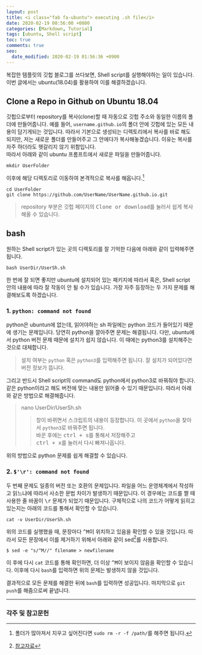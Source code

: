 ```yaml
---
layout: post
title: <i class="fab fa-ubuntu"> executing .sh file</i>
date: 2020-02-19 00:56:00 +0800
categories: [Markdown, Tutorial]
tags: [ubuntu, Shell script]
toc: true
comments: true
seo:
  date_modified: 2020-02-19 01:56:36 +0900
---
```


복잡한 템플릿의 깃헙 블로그를 쓰다보면, Shell script를 실행해야하는 일이 있습니다.  
이번 글에서는 ubuntu(18.04)를 활용하여 이를 해결하겠습니다.

## Clone a Repo in Github on Ubuntu 18.04
깃헙으로부터 repository를 복사(clone)할 때 자동으로 깃헙 주소와 동일한 이름의 폴더에 만들어줍니다. 예를 들어, `username.github.io`의 폴더 안에 깃헙에 있는 모든 내용이 담기게되는 것입니다.
따라서 기본으로 생성되는 디렉토리에서 복사를 바로 해도 되지만, 저는 새로운 폴더를 만들어주고 그 안에다가 복사해놓겠습니다. 이유는 복사를 자주 하더라도 헷갈리지 않기 위함입니다.  
따라서 아래와 같이 ubuntu 프롬프트에서 새로운 파일을 만들어줍니다.  
```
mkdir UserFolder
```
이후에 해당 디렉토리로 이동하여 본격적으로 복사를 해옵니다.[^지울때]  
  
[^지울때]: 폴더가 많아져서 지우고 싶어진다면 `sudo rm -r -f /path/`를 해주면 됩니다.  
  

```
cd UserFolder  
git clone https://github.com/UserName/UserName.github.io.git
```
> repository 부분은 깃헙 페이지의 <kbd>Clone or download</kbd>를 눌러서 쉽게 복사해올 수 있습니다.  

## bash  
원하는 Shell script가 있는 곳의 디렉토리를 잘 기억한 다음에 아래와 같이 입력해주면 됩니다.
```
bash UserDir/UserSh.sh
```

한 번에 잘 되면 좋지만 ubuntu에 설치되어 있는 패키지에 따라서 혹은, Shell script 안의 내용에 따라 잘 작동이 안 될 수가 있습니다.
가장 자주 등장하는 두 가지 문제를 해결해보도록 하겠습니다.  


### 1. `python: command not found`

python은 ubuntun에 없는데, 읽어야하는 sh 파일에는 python 코드가 들어있기 때문에 생기는 문제입니다. 당연히 python을 깔아주면 문제는 해결됩니다. 다만, ubuntu에서 python 버전 문제 때문에 설치가 쉽지 않습니다. 이 때에는 python3를 설치해주는 것으로 대체합니다.  
> 설치 여부는 `python` 혹은 `python3`를 입력해주면 됩니다. 잘 설치가 되어있다면 버전 정보가 뜹니다.  

그리고 반드시 Shell script의 command도 python에서 python3로 바꿔줘야 합니다. 같은 python이라고 해도 버전에 맞는 내용만 읽어줄 수 있기 때문입니다. 따라서 아래와 같은 방법으로 해결해줍니다.  
> nano UserDir/UserSh.sh
>> 창이 바뀌면서 스크립트의 내용이 등장합니다. 이 곳에서 `python`을 찾아서 `python3`로 바꿔주면 됩니다.  
>> 바꾼 후에는 <kbd>ctrl + s</kbd>를 통해서 저장해주고  
>> <kbd>ctrl + x</kbd>를 눌러서 다시 빠져나옵니다.  

위의 방법으로 python 문제를 쉽게 해결할 수 있습니다.  

### 2. `$'\r': command not found`

두 번째 문제도 일종의 버전 또는 호환의 문제입니다. 파일을 어느 운영체계에서 작성하고 읽느냐에 따라서 사소한 문법 차이가 발생하기 때문입니다.
이 경우에는 코드를 짤 때 사용한 줄 바꿈이 <kbd>\r</kbd> 문제가 되었기 때문입니다. 구체적으로 나의 코드가 어떻게 읽히고 있는지는 아래의 코드를 통해서 확인할 수 있습니다.  

```
cat -v UserDir/UserSh.sh
```

위의 코드를 실행했을 때, 문장마다 <kbd>^M</kbd>이 위치하고 있음을 확인할 수 있을 것입니다. 따라서 모든 문장에서 이를 제거하기 위해서 아래와 같이 sed[^sed]를 사용합니다.  
```
$ sed -e "s/^M//" filename > newfilename
```

이 후에 다시 `cat` 코드를 통해 확인하면, 더 이상 <kbd>^M</kbd>이 보이지 않음을 확인할 수 있습니다. 이후에 다시 `bash`를 입력하면 위의 문제는 발생하지 않을 것입니다.  


결과적으로 모든 문제를 해결한 뒤에 `bash`를 입력하면 성공입니다. 마지막으로 `git push`를 해줌으로써 끝냅니다.
  
  
***  
### 각주 및 참고문헌
[^sed]: [참고자료](https://javarevisited.blogspot.com/2016/09/how-to-remove-ctrl-m-characters-from-file-in-unix-linux.html)

